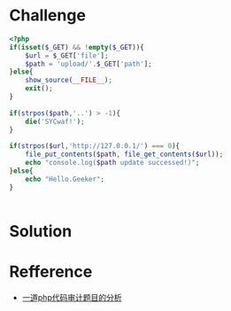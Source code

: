 # Challenge
```php 
<?php
if(isset($_GET) && !empty($_GET)){
    $url = $_GET['file'];
    $path = 'upload/'.$_GET['path'];
}else{
    show_source(__FILE__);
    exit();
}
 
if(strpos($path,'..') > -1){
    die('SYCwaf!');
}
 
if(strpos($url,'http://127.0.0.1/') === 0){
    file_put_contents($path, file_get_contents($url));
    echo "console.log($path update successed!)";
}else{
    echo "Hello.Geeker";
}
 
```

# Solution

# Refference 
+ [一道php代码审计题目的分析](https://b.zlweb.cc/%E4%B8%80%E9%81%93php%E4%BB%A3%E7%A0%81%E5%AE%A1%E8%AE%A1%E9%A2%98%E7%9B%AE%E7%9A%84%E5%88%86%E6%9E%90.html)
